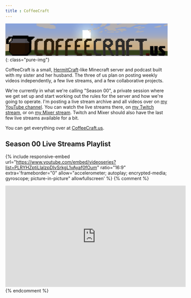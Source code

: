 ```yaml
---
title : CoffeeCraft
---
```


![CoffeeCraft Logo](/res/logo-coffeecraft.png){: class="pure-img"}

CoffeeCraft is a small, [HermitCraft](http://hermitcraft.com/)-like Minecraft server and podcast built with my sister and her husband. The three of us plan on posting weekly videos independently, a few live streams, and a few collaborative projects.

We're currently in what we're calling "Season 00", a private session where we get set up and start working out the rules for the server and how we're going to operate. I'm posting a live stream archive and all videos over on [my YouTube channel](https://www.youtube.com/channel/UCXafqhKHbkSUIrq0LAuu0tw). You can watch the live streams there, on [my Twitch stream](https://www.twitch.tv/anonjr_live), or on [my Mixer stream](https://mixer.com/AnonJr_Live). Twitch and Mixer should also have the last few live streams available for a bit.

You can get everything over at [CoffeeCraft.us](https://www.coffeecraft.us/).

## <i class="fab fa-youtube"></i> Season 00 Live Streams Playlist
{% include responsive-embed url="https://www.youtube.com/embed/videoseries?list=PLRYHZptiLlalzpDIvSrkgL1vAyaf0fOum" ratio="16:9" extra='frameborder="0" allow="accelerometer; autoplay; encrypted-media; gyroscope; picture-in-picture" allowfullscreen' %}
{% comment %}
<!-- https://www.youtube.com/playlist?list=PLRYHZptiLlalzpDIvSrkgL1vAyaf0fOum  - Season 00-->
<iframe width="560" height="315" src="https://www.youtube.com/embed/videoseries?list=PLRYHZptiLlalzpDIvSrkgL1vAyaf0fOum" frameborder="0" allow="autoplay; encrypted-media" allowfullscreen></iframe>
{% endcomment %}